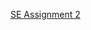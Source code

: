 [SE Assignment 2](https://drive.google.com/file/d/1L3W6Sx16exhxeYq3TZcBkcGuz1y2Ft5I/view?usp=sharing)
